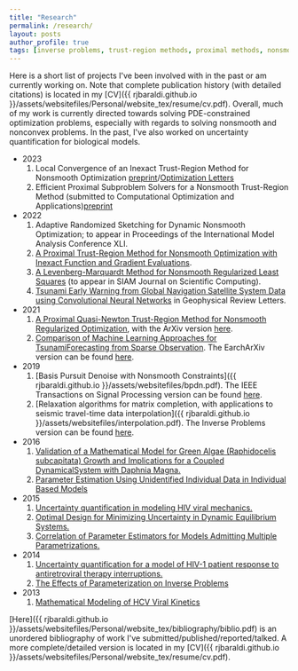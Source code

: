 ```yaml
---
title: "Research"
permalink: /research/
layout: posts
author_profile: true
tags: [inverse problems, trust-region methods, proximal methods, nonsmooth, nonconvex, uncertainty quantification]
---
```



Here is a short list of projects I've been involved with in the past or am currently working on. Note that complete publication history (with detailed citations) is located in my [CV]({{ rjbaraldi.github.io }}/assets/websitefiles/Personal/website_tex/resume/cv.pdf). Overall, much of my work is currently directed towards solving PDE-constrained optimization problems, especially with regards to solving nonsmooth and nonconvex problems. In the past, I've also worked on uncertainty quantification for biological models.


<!-- ### Ordered -- Unordered -- Ordered -->
* 2023
  1. Local Convergence of an Inexact Trust-Region Method for Nonsmooth Optimization [preprint](https://optimization-online.org/2023/11/local-convergence-analysis-of-an-inexact-trust-region-method-for-nonsmooth-optimization/)/[Optimization Letters](https://link.springer.com/article/10.1007/s11590-023-02092-8) 
  2. Efficient Proximal Subproblem Solvers for a Nonsmooth Trust-Region Method (submitted to Computational Optimization and Applications)[preprint](https://optimization-online.org/2023/11/efficient-proximal-subproblem-solvers-for-a-nonsmooth-trust-region-method/)
* 2022
  1. Adaptive Randomized Sketching for Dynamic Nonsmooth Optimization; to appear in Proceedings of the International Model Analysis Conference XLI.
  2. [A Proximal Trust-Region Method for Nonsmooth Optimization with Inexact Function and Gradient Evaluations](https://link.springer.com/article/10.1007/s10107-022-01915-3).
  3. [A Levenberg-Marquardt Method for Nonsmooth Regularized Least Squares](https://arxiv.org/abs/2301.02347) (to appear in SIAM Journal on Scientific Computing).
  <!-- 4. Using Filter Methods to Guide Convergence for ADMM with Applications to Nonnegative Matrix Factorization; submitted to Journal of Optimization Theory and Applications. [preprint](https://optimization-online.org/2024/02/using-filter-methods-to-guide-convergence-for-admm-with-applications-to-nonnegative-matrix-factorization-problems/) -->
  4. [Tsunami Early Warning from Global Navigation Satellite System Data using Convolutional Neural Networks](https://agupubs.onlinelibrary.wiley.com/doi/full/10.1029/2022GL099511) in Geophysical Review Letters.
* 2021
  1. [A Proximal Quasi-Newton Trust-Region Method for Nonsmooth Regularized Optimization](https://epubs.siam.org/doi/abs/10.1137/21M1409536), with the ArXiv version [here](https://arxiv.org/abs/2103.15993).
  2. [Comparison of Machine Learning Approaches for TsunamiForecasting from Sparse Observation](https://link.springer.com/article/10.1007/s00024-021-02841-9). The EarchArXiv version can be found [here](https://eartharxiv.org/repository/view/2267/).
* 2019
  1. [Basis Pursuit Denoise with Nonsmooth Constraints]({{ rjbaraldi.github.io }}/assets/websitefiles/bpdn.pdf). The IEEE Transactions on Signal Processing version can be found [here](https://ieeexplore.ieee.org/document/8861392).
	2. [Relaxation algorithms for matrix completion, with applications to seismic travel-time data interpolation]({{ rjbaraldi.github.io }}/assets/websitefiles/interpolation.pdf). The Inverse Problems version can be found [here](https://iopscience.iop.org/article/10.1088/1361-6420/ab3204).
* 2016
	1. [Validation of a Mathematical Model for Green Algae (Raphidocelis subcapitata) Growth and Implications for a Coupled DynamicalSystem with Daphnia Magna.](http://www.mdpi.com/2076-3417/6/5/155/htm)
	2. [Parameter Estimation Using Unidentified Individual Data in Individual Based Models](https://www.ncsu.edu/crsc/reports/ftp/pdf/crsc-tr16-04.pdf)
* 2015
	1. [Uncertainty quantification in modeling HIV viral mechanics.](http://aimsciences.org/journals/displayArticlesnew.jsp?paperID=11300)
	2. [Optimal Design for Minimizing Uncertainty in Dynamic Equilibrium Systems.](http://www.ncsu.edu/crsc/reports/ftp/pdf/crsc-tr15-03.pdf)
	3. [Correlation of Parameter Estimators for Models Admitting Multiple Parametrizations.](http://www.ijpam.eu/contents/2015-105-3/16/16.pdf)
* 2014
	1. [Uncertainty quantification for a model of HIV-1 patient response to antiretroviral therapy interruptions.](http://ieeexplore.ieee.org/stamp/stamp.jsp?tp=&arnumber=6858714&isnumber=6858556)
	2. [The Effects of Parameterization on Inverse Problems](http://www.ncsu.edu/crsc/reports/ftp/pdf/crsc-tr14-07.pdf)
* 2013
	1. [Mathematical Modeling of HCV Viral Kinetics](http://www.ncsu.edu/crsc/reports/ftp/pdf/crsc-tr13-07.pdf)

[Here]({{ rjbaraldi.github.io }}/assets/websitefiles/Personal/website_tex/bibliography/biblio.pdf) is an unordered bibliography of work I've submitted/published/reported/talked. A more complete/detailed version is located in my [CV]({{ rjbaraldi.github.io }}/assets/websitefiles/Personal/website_tex/resume/cv.pdf).
<!-- <iframe src="https://drive.google.com/file/d/1YQtysu8fCMKaIWzEDTQFiZnu16VP_yGl/preview" width="640" height="480"></iframe> -->


<!-- ### Ordered -- Unordered -- Unordered -->

<!-- 1. ordered item
2. ordered item
  * **unordered**
  * **unordered**
    * unordered item
    * unordered item
3. ordered item
4. ordered item

### Unordered -- Ordered -- Unordered

* unordered item
* unordered item
  1. ordered
  2. ordered
    * unordered item
    * unordered item
* unordered item
* unordered item

### Unordered -- Unordered -- Ordered

* unordered item
* unordered item
  * unordered
  * unordered
    1. **ordered item**
    2. **ordered item**
* unordered item
* unordered item -->
